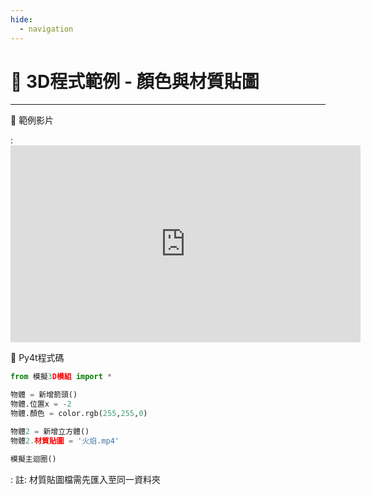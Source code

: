```yaml
---
hide:
  - navigation
---
```


# 🔰 3D程式範例 - 顏色與材質貼圖

--------------

🎦 範例影片

: <iframe width="560" height="315" src="https://www.youtube.com/embed/WwzIwKTmgfU?start=2&amp;end=416" frameborder="0" allow="accelerometer; autoplay; encrypted-media; gyroscope; picture-in-picture" allowfullscreen></iframe>

📄 Py4t程式碼

```python
from 模擬3D模組 import *

物體 = 新增箭頭()
物體.位置x = -2
物體.顏色 = color.rgb(255,255,0)

物體2 = 新增立方體()
物體2.材質貼圖 = '火焰.mp4'

模擬主迴圈()
```

: 註: 材質貼圖檔需先匯入至同一資料夾